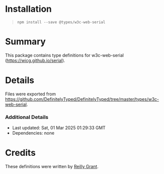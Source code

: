 # Installation
> `npm install --save @types/w3c-web-serial`

# Summary
This package contains type definitions for w3c-web-serial (https://wicg.github.io/serial).

# Details
Files were exported from https://github.com/DefinitelyTyped/DefinitelyTyped/tree/master/types/w3c-web-serial.

### Additional Details
 * Last updated: Sat, 01 Mar 2025 01:29:33 GMT
 * Dependencies: none

# Credits
These definitions were written by [Reilly Grant](https://github.com/reillyeon).
